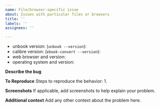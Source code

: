 ```yaml
---
name: File/browser-specific issue
about: Issues with particular files or browsers
title: ''
labels: ''
assignees: ''

---
```


- unbook version: (`unbook --version`): 
- calibre version: (`ebook-convert --version`): 
- web browser and version<!--(hamburger menu -> Help -> About)-->: 
- operating system and version: 

<!-- No GitHub attachments, book titles, or authors, please. If CC-licensed or out of copyright, paste a URL; it has a libgen MD5, post just the MD5; otherwise, rename the file to a sample-N and paste an anonfiles.com or Google Drive link -->

**Describe the bug**


**To Reproduce**
Steps to reproduce the behavior:
1. 

**Screenshots**
If applicable, add screenshots to help explain your problem.

**Additional context**
Add any other context about the problem here.
